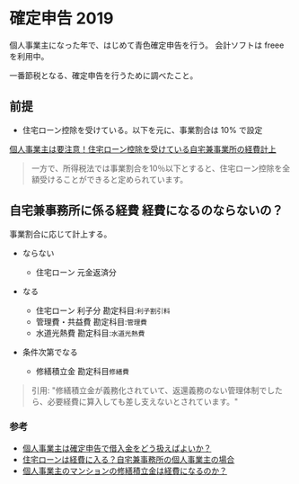 # 確定申告 2019

個人事業主になった年で、はじめて青色確定申告を行う。
会計ソフトは freee を利用中。

一番節税となる、確定申告を行うために調べたこと。

## 前提

- 住宅ローン控除を受けている。以下を元に、事業割合は 10% で設定

[個人事業主は要注意！住宅ローン控除を受けている自宅兼事業所の経費計上](https://www.marunage.co.jp/media/book/2016/12/1956/)
>一方で、所得税法では事業割合を10％以下とすると、住宅ローン控除を全額受けることができると定められています。

## 自宅兼事務所に係る経費 経費になるのならないの？

事業割合に応じて計上する。

- ならない
  - 住宅ローン 元金返済分
  
- なる
  - 住宅ローン 利子分 勘定科目:`利子割引料` 
  - 管理費・共益費 勘定科目:`管理費`
  - 水道光熱費 勘定科目:`水道光熱費`

- 条件次第でなる
  - 修繕積立金 勘定科目`修繕費`
>引用: "修繕積立金が義務化されていて、返還義務のない管理体制でしたら、必要経費に算入しても差し支えないとされています。"

### 参考

- [個人事業主は確定申告で借入金をどう扱えばよいか？ ](https://www.eloan.co.jp/fp/topic.php?num=662)
- [住宅ローンは経費に入る？自宅兼事務所の個人事業主の場合](http://www.efbf.org/jobs/Insurance/Find-job-CLAIM-REPRESENTATIVE-TRAINEE-361264.htm)
- [個人事業主のマンションの修繕積立金は経費になるのか？](https://cashqa.com/taxao-22/)
